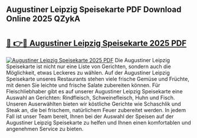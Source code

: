 ## Augustiner Leipzig Speisekarte PDF Download Online 2025 QZykA

# <h2><a href="http://gc7icg.nevu.top/?p=Augustiner+Leipzig+Speisekarte">🔗 👉🔴 Augustiner Leipzig Speisekarte 2025 PDF</a></h2>

[![Augustiner Leipzig Speisekarte 2025 PDF](https://i.imgur.com/dBaPXMq.png)](http://gc7icg.nevu.top/?p=Augustiner+Leipzig+Speisekarte)
Die Augustiner Leipzig Speisekarte ist nicht nur eine Liste von Gerichten, sondern auch die Möglichkeit, etwas Leckeres zu wählen. Auf der Augustiner Leipzig Speisekarte unseres Restaurants stehen viele frische Gemüse und Früchte, mit denen Sie leichte und frische Salate zubereiten können. Für Fleischliebhaber gibt es auf unserer Augustiner Leipzig Speisekarte eine Auswahl an Gerichten: Rindfleisch, Schweinefleisch, Huhn und Fisch. Unseren Auserwählten bieten wir köstliche Gerichte wie Schaschlik und Steak an, die bei frischem, natürlichem Feuer zubereitet werden. In jedem Fall ist unser Team bereit, Ihnen bei der Auswahl der Speisen auf der Augustiner Leipzig Speisekarte zu helfen und Ihnen einen komfortablen und angenehmen Service zu bieten.
